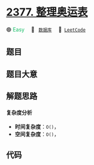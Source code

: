 # [2377. 整理奥运表](https://leetcode.com/problems/sort-the-olympic-table)

🟢 <font color=#15bd66>Easy</font>&emsp; 🔖&ensp; [`数据库`](/outline/tag/database.md)&emsp; 🔗&ensp;[`LeetCode`](https://leetcode.com/problems/sort-the-olympic-table)

## 题目




## 题目大意




## 解题思路

#### 复杂度分析

- **时间复杂度**：`O()`，
- **空间复杂度**：`O()`，

## 代码

```javascript

```